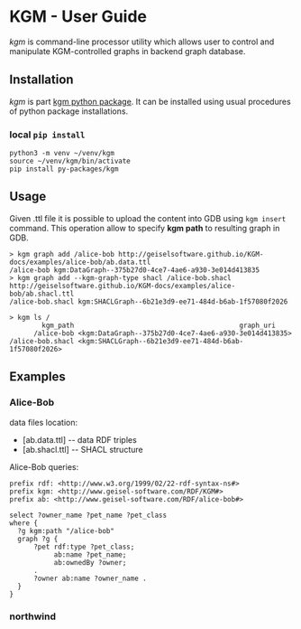 # KGM - User Guide

*kgm* is command-line processor utility which allows user to control and manipulate KGM-controlled graphs in backend graph database.

## Installation

*kgm* is part [kgm python package](https://github.com/GeiselSoftware/KGM/tree/main/py-packages/kgm). It can be installed using usual procedures of python package installations.

### local `pip install`

```
python3 -m venv ~/venv/kgm
source ~/venv/kgm/bin/activate
pip install py-packages/kgm
```

## Usage

Given .ttl file it is possible to upload the content into GDB using `kgm insert` command. This operation allow to specify **kgm path** to resulting graph in GDB.

```
> kgm graph add /alice-bob http://geiselsoftware.github.io/KGM-docs/examples/alice-bob/ab.data.ttl
/alice-bob kgm:DataGraph--375b27d0-4ce7-4ae6-a930-3e014d413835
> kgm graph add --kgm-graph-type shacl /alice-bob.shacl http://geiselsoftware.github.io/KGM-docs/examples/alice-bob/ab.shacl.ttl
/alice-bob.shacl kgm:SHACLGraph--6b21e3d9-ee71-484d-b6ab-1f57080f2026

> kgm ls /
        kgm_path                                         graph_uri
      /alice-bob <kgm:DataGraph--375b27d0-4ce7-4ae6-a930-3e014d413835>
/alice-bob.shacl <kgm:SHACLGraph--6b21e3d9-ee71-484d-b6ab-1f57080f2026>

```

## Examples

### Alice-Bob

data files location:

 - [ab.data.ttl] -- data RDF triples
 - [ab.shacl.ttl] -- SHACL structure

Alice-Bob queries:

```
prefix rdf: <http://www.w3.org/1999/02/22-rdf-syntax-ns#>
prefix kgm: <http://www.geisel-software.com/RDF/KGM#>
prefix ab: <http://www.geisel-software.com/RDF/alice-bob#>

select ?owner_name ?pet_name ?pet_class
where {
  ?g kgm:path "/alice-bob"
  graph ?g {
      ?pet rdf:type ?pet_class;
           ab:name ?pet_name;
           ab:ownedBy ?owner;
      .
      ?owner ab:name ?owner_name .
  }
}
```

### northwind


